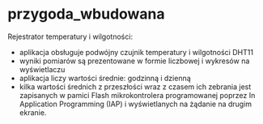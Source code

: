 # przygoda_wbudowana

Rejestrator temperatury i wilgotności:
- aplikacja obsługuje podwójny czujnik temperatury i wilgotności DHT11
- wyniki pomiarów są prezentowane w formie liczbowej i wykresów na wyświetlaczu
- aplikacja liczy wartości średnie: godzinną i dzienną
- kilka wartości średnich z przeszłości wraz z czasem ich zebrania jest zapisanych w pamici Flash mikrokontrolera programowanej poprzez In Application Programming (IAP) i wyświetlanych na żądanie na drugim ekranie.
